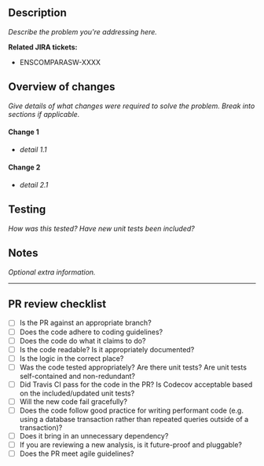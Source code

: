 ## Description

_Describe the problem you're addressing here._

**Related JIRA tickets:**
- ENSCOMPARASW-XXXX

## Overview of changes
_Give details of what changes were required to solve the problem. Break into sections if applicable._

#### Change 1
- _detail 1.1_

#### Change 2
- _detail 2.1_

## Testing
_How was this tested? Have new unit tests been included?_

## Notes
_Optional extra information._

---

## PR review checklist

- [ ] Is the PR against an appropriate branch?
- [ ] Does the code adhere to coding guidelines?
- [ ] Does the code do what it claims to do?
- [ ] Is the code readable? Is it appropriately documented?
- [ ] Is the logic in the correct place?
- [ ] Was the code tested appropriately? Are there unit tests? Are unit tests self-contained and non-redundant?
- [ ] Did Travis CI pass for the code in the PR? Is Codecov acceptable based on the included/updated unit tests?
- [ ] Will the new code fail gracefully?
- [ ] Does the code follow good practice for writing performant code (e.g. using a database transaction rather than repeated queries outside of a transaction)?
- [ ] Does it bring in an unnecessary dependency?
- [ ] If you are reviewing a new analysis, is it future-proof and pluggable?
- [ ] Does the PR meet agile guidelines?
